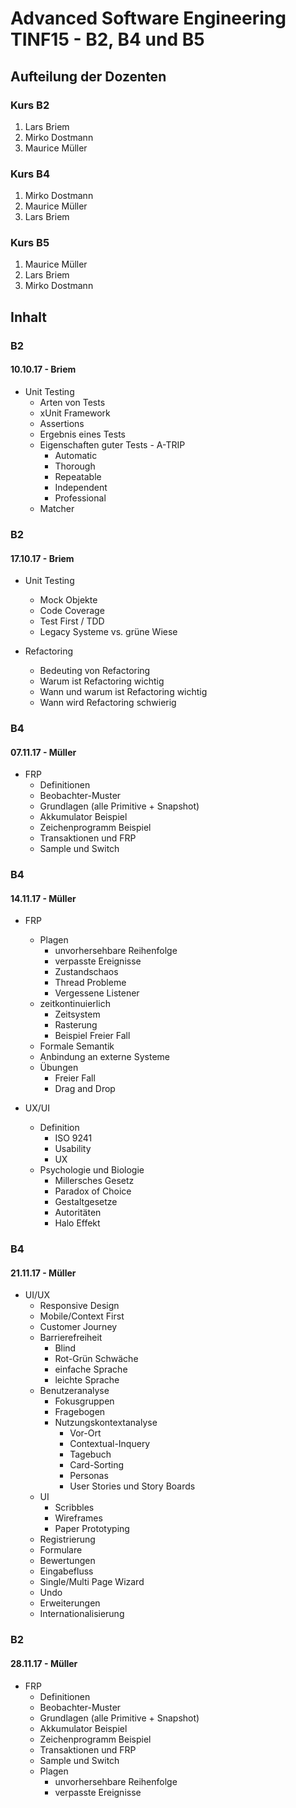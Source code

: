 # Advanced Software Engineering TINF15 - B2, B4 und B5
## Aufteilung der Dozenten
### Kurs B2
1. Lars Briem
1. Mirko Dostmann
1. Maurice Müller

### Kurs B4
1. Mirko Dostmann
1. Maurice Müller
1. Lars Briem

### Kurs B5
1. Maurice Müller
1. Lars Briem
1. Mirko Dostmann

## Inhalt
### B2
#### 10.10.17 - Briem
* Unit Testing
  * Arten von Tests
  * xUnit Framework
  * Assertions
  * Ergebnis eines Tests
  * Eigenschaften guter Tests - A-TRIP
    * Automatic
    * Thorough
    * Repeatable
    * Independent
    * Professional
  * Matcher
### B2
#### 17.10.17 - Briem
* Unit Testing
  * Mock Objekte
  * Code Coverage
  * Test First / TDD
  * Legacy Systeme vs. grüne Wiese

* Refactoring
  * Bedeuting von Refactoring
  * Warum ist Refactoring wichtig
  * Wann und warum ist Refactoring wichtig
  * Wann wird Refactoring schwierig

### B4
#### 07.11.17 - Müller
* FRP
  * Definitionen
  * Beobachter-Muster
  * Grundlagen (alle Primitive + Snapshot)
  * Akkumulator Beispiel
  * Zeichenprogramm Beispiel
  * Transaktionen und FRP
  * Sample und Switch

### B4
#### 14.11.17 - Müller
* FRP
  * Plagen
    * unvorhersehbare Reihenfolge
    * verpasste Ereignisse
    * Zustandschaos
    * Thread Probleme
    * Vergessene Listener
  * zeitkontinuierlich
    * Zeitsystem
    * Rasterung
    * Beispiel Freier Fall
  * Formale Semantik
  * Anbindung an externe Systeme
  * Übungen
    * Freier Fall
    * Drag and Drop

* UX/UI
  * Definition
    * ISO 9241
    * Usability
    * UX
  * Psychologie und Biologie
    * Millersches Gesetz
    * Paradox of Choice
    * Gestaltgesetze
    * Autoritäten
    * Halo Effekt

### B4
#### 21.11.17 - Müller
* UI/UX
  * Responsive Design
  * Mobile/Context First
  * Customer Journey
  * Barrierefreiheit
    * Blind
    * Rot-Grün Schwäche
    * einfache Sprache
    * leichte Sprache
  * Benutzeranalyse
    * Fokusgruppen
    * Fragebogen
    * Nutzungskontextanalyse
      * Vor-Ort
      * Contextual-Inquery
      * Tagebuch
      * Card-Sorting
      * Personas
      * User Stories und Story Boards
  * UI
    * Scribbles
    * Wireframes
    * Paper Prototyping
  * Registrierung
  * Formulare
  * Bewertungen
  * Eingabefluss
  * Single/Multi Page Wizard
  * Undo
  * Erweiterungen
  * Internationalisierung


### B2
#### 28.11.17 - Müller
* FRP
  * Definitionen
  * Beobachter-Muster
  * Grundlagen (alle Primitive + Snapshot)
  * Akkumulator Beispiel
  * Zeichenprogramm Beispiel
  * Transaktionen und FRP
  * Sample und Switch
  * Plagen
    * unvorhersehbare Reihenfolge
    * verpasste Ereignisse
